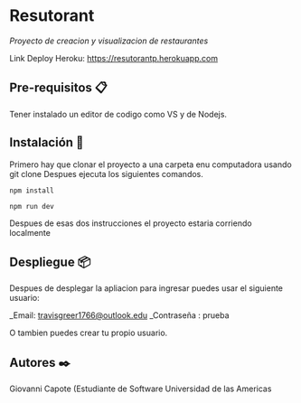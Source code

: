 # Resutorant

_Proyecto de creacion y visualizacion de restaurantes_

Link Deploy Heroku:
https://resutorantp.herokuapp.com

## Pre-requisitos 📋

Tener instalado un editor de codigo como VS y de Nodejs.

## Instalación 🔧

Primero hay que clonar el proyecto a una carpeta enu computadora usando git clone
Despues ejecuta los siguientes comandos.

```
npm install
```
```
npm run dev
```

Despues de esas dos instrucciones el proyecto estaria corriendo localmente

## Despliegue 📦

Despues de desplegar la apliacion para ingresar puedes usar el siguiente usuario:

_Email: travisgreer1766@outlook.edu
_Contraseña : prueba

O tambien puedes crear tu propio usuario.

## Autores ✒️

Giovanni Capote (Estudiante de Software Universidad de las Americas







